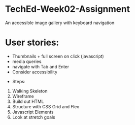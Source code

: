 # TechEd-Week02-Assignment

An accessible image gallery with keyboard navigation

# User stories:

- Thumbnails + full screen on click (javascript)
- media queries
- navigate with Tab and Enter
- Consider accessibility

* Steps:

1. Walking Skeleton
2. Wireframe
3. Build out HTML
4. Structure with CSS Grid and Flex
5. Javascript Elements
6. Look at stretch goals
